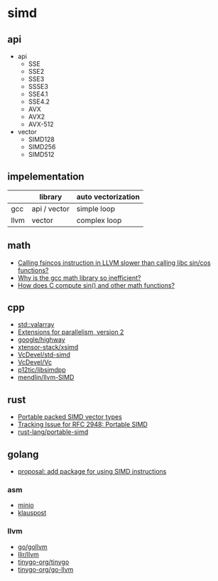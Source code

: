 # simd

## api

- api
  - SSE
  - SSE2
  - SSE3
  - SSSE3
  - SSE4.1
  - SSE4.2
  - AVX
  - AVX2
  - AVX-512
- vector
  - SIMD128
  - SIMD256
  - SIMD512

## impelementation

|      | library         | auto vectorization |
|------|-----------------|--------------------|
| gcc  | api / vector    | simple loop        |
| llvm | vector          | complex loop       |

## math

- [Calling fsincos instruction in LLVM slower than calling libc sin/cos functions?](https://stackoverflow.com/questions/12485190/calling-fsincos-instruction-in-llvm-slower-than-calling-libc-sin-cos-functions)
- [Why is the gcc math library so inefficient?](https://stackoverflow.com/questions/13875540/why-is-the-gcc-math-library-so-inefficient)
- [How does C compute sin() and other math functions?](https://stackoverflow.com/questions/2284860/how-does-c-compute-sin-and-other-math-functions)

## cpp

- [std::valarray](https://en.cppreference.com/w/cpp/numeric/valarray)
- [Extensions for parallelism, version 2](https://en.cppreference.com/w/cpp/experimental/parallelism_2)
- [google/highway](https://github.com/google/highway)
- [xtensor-stack/xsimd](https://github.com/xtensor-stack/xsimd)
- [VcDevel/std-simd](https://github.com/VcDevel/std-simd)
- [VcDevel/Vc](https://github.com/VcDevel/Vc)
- [p12tic/libsimdpp](https://github.com/p12tic/libsimdpp)
- [mendlin/llvm-SIMD](https://github.com/mendlin/llvm-SIMD)

## rust

- [Portable packed SIMD vector types](https://github.com/rust-lang/rfcs/pull/2948)
- [Tracking Issue for RFC 2948: Portable SIMD](https://github.com/rust-lang/rust/issues/86656)
- [rust-lang/portable-simd](https://github.com/rust-lang/portable-simd)

## golang

- [proposal: add package for using SIMD instructions](https://github.com/golang/go/issues/53171)

### asm

- [minio](https://github.com/minio)
- [klauspost](https://github.com/klauspost)

### llvm

- [go/gollvm](https://go.googlesource.com/gollvm/)
- [llir/llvm](https://github.com/llir/llvm)
- [tinygo-org/tinygo](https://github.com/tinygo-org/tinygo)
- [tinygo-org/go-llvm](https://github.com/tinygo-org/go-llvm)
